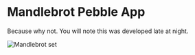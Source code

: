 Mandlebrot Pebble App
=====================

Because why not. You will note this was developed late at night.

![Mandlebrot set](http://pics.evilgeek.co.uk/fc28a4)
